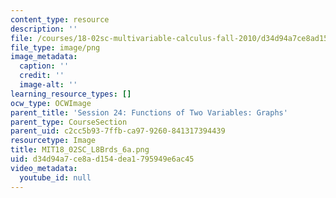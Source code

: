 ```yaml
---
content_type: resource
description: ''
file: /courses/18-02sc-multivariable-calculus-fall-2010/d34d94a7ce8ad154dea1795949e6ac45_MIT18_02SC_L8Brds_6a.png
file_type: image/png
image_metadata:
  caption: ''
  credit: ''
  image-alt: ''
learning_resource_types: []
ocw_type: OCWImage
parent_title: 'Session 24: Functions of Two Variables: Graphs'
parent_type: CourseSection
parent_uid: c2cc5b93-7ffb-ca97-9260-841317394439
resourcetype: Image
title: MIT18_02SC_L8Brds_6a.png
uid: d34d94a7-ce8a-d154-dea1-795949e6ac45
video_metadata:
  youtube_id: null
---
```

